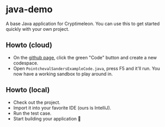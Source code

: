 # java-demo
A base Java application for Cryptimeleon. You can use this to get started quickly with your own project. 

## Howto (cloud)
- On the [github page](https://github.com/cryptimeleon/java-demo), click the green "Code" button and create a new codespace.
- Open `PointchevalSandersExampleCode.java`, press F5 and it'll run. You now have a working sandbox to play around in.

## Howto (local)

- Check out the project.
- Import it into your favorite IDE (ours is IntelliJ).
- Run the test case.
- Start building your application 🙂
